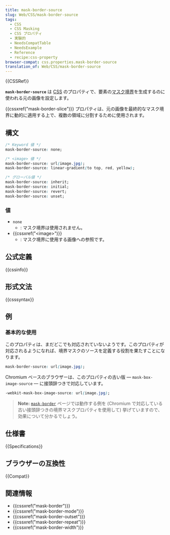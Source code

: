 ```yaml
---
title: mask-border-source
slug: Web/CSS/mask-border-source
tags:
  - CSS
  - CSS Masking
  - CSS プロパティ
  - 実験的
  - NeedsCompatTable
  - NeedsExample
  - Reference
  - recipe:css-property
browser-compat: css.properties.mask-border-source
translation_of: Web/CSS/mask-border-source
---
```

{{CSSRef}}

**`mask-border-source`** は [CSS](/ja/docs/Web/CSS) のプロパティで、要素の[マスク境界](/ja/docs/Web/CSS/mask-border)を生成するのに使われる元の画像を設定します。

{{cssxref("mask-border-slice")}} プロパティは、元の画像を最終的なマスク境界に動的に適用する上で、複数の領域に分割するために使用されます。

## 構文

```css
/* Keyword 値 */
mask-border-source: none;

/* <image> 値 */
mask-border-source: url(image.jpg);
mask-border-source: linear-gradient(to top, red, yellow);

/* グローバル値 */
mask-border-source: inherit;
mask-border-source: initial;
mask-border-source: revert;
mask-border-source: unset;
```

### 値

- `none`
  - : マスク境界は使用されません。
- {{cssxref("&lt;image&gt;")}}
  - : マスク境界に使用する画像への参照です。

## 公式定義

{{cssinfo}}

## 形式文法

{{csssyntax}}

## 例

### 基本的な使用

このプロパティは、まだどこでも対応されていないようです。このプロパティが対応されるようになれば、境界マスクのソースを定義する役割を果たすことになります。

```css
mask-border-source: url(image.jpg);
```

Chromium ベースのブラウザーは、このプロパティの古い版 — `mask-box-image-source` — に接頭辞つきで対応しています。

```css
-webkit-mask-box-image-source: url(image.jpg);
```

> **Note:** [`mask-border`](/ja/docs/Web/CSS/mask-border) ページでは動作する例を (Chromium で対応している古い接頭辞つきの境界マスクプロパティを使用して) 挙げていますので、効果について分かるでしょう。

## 仕様書

{{Specifications}}

## ブラウザーの互換性

{{Compat}}

## 関連情報

- {{cssxref("mask-border")}}
- {{cssxref("mask-border-mode")}}
- {{cssxref("mask-border-outset")}}
- {{cssxref("mask-border-repeat")}}
- {{cssxref("mask-border-width")}}
